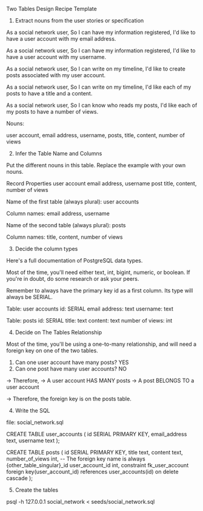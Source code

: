 Two Tables Design Recipe Template

1. Extract nouns from the user stories or specification

As a social network user,
So I can have my information registered,
I'd like to have a user account with my email address.

As a social network user,
So I can have my information registered,
I'd like to have a user account with my username.

As a social network user,
So I can write on my timeline,
I'd like to create posts associated with my user account.

As a social network user,
So I can write on my timeline,
I'd like each of my posts to have a title and a content.

As a social network user,
So I can know who reads my posts,
I'd like each of my posts to have a number of views.

Nouns:

user account, email address, username, posts, title, content, number of views


2. Infer the Table Name and Columns

Put the different nouns in this table. Replace the example with your own nouns.

Record	        Properties
user account	email address, username
post        	title, content, number of views

Name of the first table (always plural): user accounts

Column names: email address, username

Name of the second table (always plural): posts

Column names: title, content, number of views

3. Decide the column types

Here's a full documentation of PostgreSQL data types.

Most of the time, you'll need either text, int, bigint, numeric, or boolean. If you're in doubt, do some research or ask your peers.

Remember to always have the primary key id as a first column. Its type will always be SERIAL.

Table: user accounts
id: SERIAL
email address: text
username: text

Table: posts
id: SERIAL
title: text
content: text
number of views: int


4. Decide on The Tables Relationship

Most of the time, you'll be using a one-to-many relationship, and will need a foreign key on one of the two tables.

1. Can one user account have many posts? YES
2. Can one post have many user accounts? NO

-> Therefore,
-> A user account HAS MANY posts
-> A post BELONGS TO a user account

-> Therefore, the foreign key is on the posts table.

4. Write the SQL


file: social_network.sql

CREATE TABLE user_accounts (
  id SERIAL PRIMARY KEY,
  email_address text,
  username text
);

CREATE TABLE posts (
  id SERIAL PRIMARY KEY,
  title text,
  content text,
  number_of_views int,
-- The foreign key name is always {other_table_singular}_id
  user_account_id int,
  constraint fk_user_account foreign key(user_account_id)
    references user_accounts(id)
    on delete cascade
);

5. Create the tables

psql -h 127.0.0.1 social_network < seeds/social_network.sql